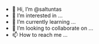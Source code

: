 - 👋 Hi, I’m @saltuntas
- 👀 I’m interested in ...
- 🌱 I’m currently learning ...
- 💞️ I’m looking to collaborate on ...
- 📫 How to reach me ...

<!---
saltuntas/saltuntas is a ✨ special ✨ repository because its `README.md` (this file) appears on your GitHub profile.
You can click the Preview link to take a look at your changes.
--->
